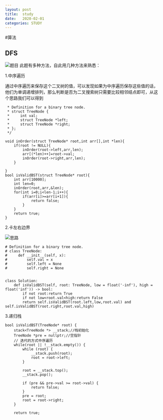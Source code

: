 ```yaml
---
layout: post
title:  study
date:   2020-02-01
categories: STUDY 
---
```


<!-- MarkdownTOC -->




#算法
## DFS
![题目](https://s2.ax1x.com/2020/02/16/39Juin.png)
此题有多种方法，自此用几种方法来熟悉：

1.中序遍历

通过中序遍历来保存这个二叉树的值，可以发现如果为中序遍历保存这些值的话，他们为单调递增排列，那么判断是否为二叉搜索树只需要比较相邻结点即可，从这个思路我们可以得到

```
 * Definition for a binary tree node.
 * struct TreeNode {
 *     int val;
 *     struct TreeNode *left;
 *     struct TreeNode *right;
 * };
 */
```
```
void inOrder(struct TreeNode* root,int arr[],int *len){
    if(root != NULL){
        inOrder(root->left,arr,len);
        arr[(*len)++]=root->val; 
        inOrder(root->right,arr,len);
    }
    
}
bool isValidBST(struct TreeNode* root){
    int arr[10000];
    int len=0;
    inOrder(root,arr,&len);
    for(int i=0;i<len-1;i++){
        if(arr[i]>=arr[i+1]){
            return false;
        }
    }
    return true;
}
```

2.卡左右边界

![思路](https://s2.ax1x.com/2020/02/17/3ieacQ.png)

```
# Definition for a binary tree node.
# class TreeNode:
#     def __init__(self, x):
#         self.val = x
#         self.left = None
#         self.right = None


class Solution:
    def isValidBST(self, root: TreeNode, low = float('-inf'), high = float('inf')) -> bool:
        if not root:return True
        if not low<root.val<high:return False
        return self.isValidBST(root.left,low,root.val) and self.isValidBST(root.right,root.val,high)
```

3.递归栈

```
bool isValidBST(TreeNode* root) {
    stack<TreeNode *> __stack;//栈初始化
    TreeNode *pre = nullptr;//空指针
    // 迭代的方式中序遍历
    while(root || !__stack.empty()) {
        while (root) {
            __stack.push(root);
            root = root->left;
        }
        
        root = __stack.top();
        __stack.pop();
        
        if (pre && pre->val >= root->val) {
            return false;
        }
        pre = root;
        root = root->right;
    }
    
    return true;
    
 ```

